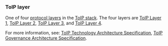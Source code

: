 ### ToIP layer

<p class="c8"><span>One of four </span><span class="c2"><a class="c3" href="#h.pe8dekl2dtq0">protocol layers</a></span><span>&nbsp;in the </span><span class="c2"><a class="c3" href="#h.wms58fgdch9m">ToIP stack</a></span><span>. The four layers are </span><span class="c2"><a class="c3" href="#h.24ggrl8oz4ma">ToIP Layer 1</a></span><span>, </span><span class="c2"><a class="c3" href="#h.ikqr9hyt133k">ToIP Layer 2</a></span><span>, </span><span class="c2"><a class="c3" href="#h.7rbvlbpp8vwp">ToIP Layer 3</a></span><span>, and </span><span class="c2"><a class="c3" href="#h.ym4v87xpn7gq">ToIP Layer 4</a></span><span>.</span></p><p class="c8"><span>For more information, see: </span><span class="c2"><a class="c3" href="#h.bjv9ltwjbiqm">ToIP Technology Architecture Specification</a></span><span>, </span><span class="c2"><a class="c3" href="#h.1aa10hjxxqo3">ToIP Governance Architecture Specification</a></span><span class="c0">.</span></p>